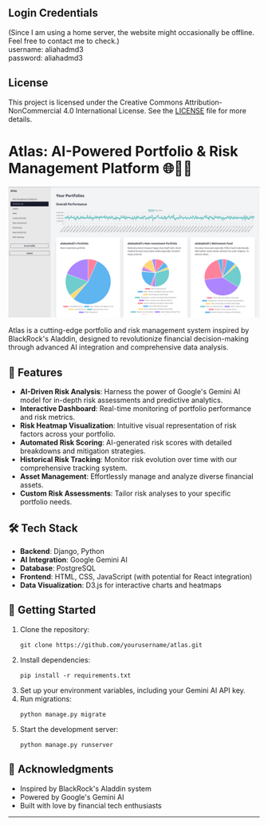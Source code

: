 ## Login Credentials
 (Since I am using a home server, the website might occasionally be offline. Feel free to contact me to check.)
 <br>
username: aliahadmd3
<br>
password: aliahadmd3

## License

This project is licensed under the Creative Commons Attribution-NonCommercial 4.0 International License. See the [LICENSE](LICENSE.md) file for more details.



# Atlas: AI-Powered Portfolio & Risk Management Platform 🌐💼🤖

![Atlas Banner](./readme/atlas.png)

Atlas is a cutting-edge portfolio and risk management system inspired by BlackRock's Aladdin, designed to revolutionize financial decision-making through advanced AI integration and comprehensive data analysis.

## 🚀 Features

- **AI-Driven Risk Analysis**: Harness the power of Google's Gemini AI model for in-depth risk assessments and predictive analytics.
- **Interactive Dashboard**: Real-time monitoring of portfolio performance and risk metrics.
- **Risk Heatmap Visualization**: Intuitive visual representation of risk factors across your portfolio.
- **Automated Risk Scoring**: AI-generated risk scores with detailed breakdowns and mitigation strategies.
- **Historical Risk Tracking**: Monitor risk evolution over time with our comprehensive tracking system.
- **Asset Management**: Effortlessly manage and analyze diverse financial assets.
- **Custom Risk Assessments**: Tailor risk analyses to your specific portfolio needs.

## 🛠️ Tech Stack

- **Backend**: Django, Python
- **AI Integration**: Google Gemini AI
- **Database**: PostgreSQL
- **Frontend**: HTML, CSS, JavaScript (with potential for React integration)
- **Data Visualization**: D3.js for interactive charts and heatmaps



## 🚀 Getting Started

1. Clone the repository:
   ```
   git clone https://github.com/yourusername/atlas.git
   ```
2. Install dependencies:
   ```
   pip install -r requirements.txt
   ```
3. Set up your environment variables, including your Gemini AI API key.
4. Run migrations:
   ```
   python manage.py migrate
   ```
5. Start the development server:
   ```
   python manage.py runserver
   ```



## 🙏 Acknowledgments

- Inspired by BlackRock's Aladdin system
- Powered by Google's Gemini AI
- Built with love by financial tech enthusiasts

---

